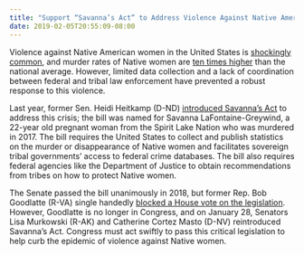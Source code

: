 ```yaml
---
title: "Support “Savanna’s Act” to Address Violence Against Native American Women"
date: 2019-02-05T20:55:09-08:00
---
```

Violence against Native American women in the United States is [shockingly](http://www.ncai.org/policy-issues/tribal-governance/public-safety-and-justice/violence-against-women) [common](http://www.uihi.org/wp-content/uploads/2018/11/Missing-and-Murdered-Indigenous-Women-and-Girls-Report.pdf), and murder rates of Native women are [ten times higher](https://newsmaven.io/indiancountrytoday/news/sen-murkowski-keeps-promise-to-heidi-heitkamp-reintroduces-savannah-s-act-r2G5erhPwUqB6S1E1OuRAA/) than the national average. However, limited data collection and a lack of coordination between federal and tribal law enforcement have prevented a robust response to this violence.

Last year, former Sen. Heidi Heitkamp (D-ND) [introduced Savanna’s Act](https://www.huffingtonpost.com/entry/lisa-murkowski-violence-native-women-savannas-act_us_5c4f1d2be4b0287e5b8cfffa) to address this crisis; the bill was named for Savanna LaFontaine-Greywind, a 22-year old pregnant woman from the Spirit Lake Nation who was murdered in 2017. The bill requires the United States to collect and publish statistics on the murder or disappearance of Native women and facilitates sovereign tribal governments’ access to federal crime databases. The bill also requires federal agencies like the Department of Justice to obtain recommendations from tribes on how to protect Native women.

The Senate passed the bill unanimously in 2018, but former Rep. Bob Goodlatte (R-VA) single handedly [blocked a House vote on the legislation](https://www.huffingtonpost.com/entry/bob-goodlatte-abused-native-american-women_us_5c1bf7dbe4b0407e9078b0b7). However, Goodlatte is no longer in Congress, and on January 28, Senators Lisa Murkowski (R-AK) and Catherine Cortez Masto (D-NV) reintroduced Savanna’s Act. Congress must act swiftly to pass this critical legislation to help curb the epidemic of violence against Native women. 
